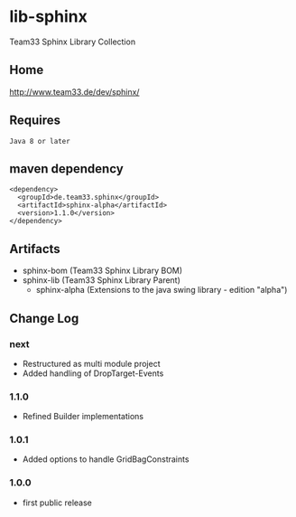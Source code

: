 # lib-sphinx

Team33 Sphinx Library Collection

## Home

http://www.team33.de/dev/sphinx/

## Requires

    Java 8 or later

## maven dependency

    <dependency>
      <groupId>de.team33.sphinx</groupId>
      <artifactId>sphinx-alpha</artifactId>
      <version>1.1.0</version>
    </dependency>

## Artifacts

* sphinx-bom (Team33 Sphinx Library BOM)
* sphinx-lib (Team33 Sphinx Library Parent)
  * sphinx-alpha (Extensions to the java swing library - edition "alpha")

## Change Log

### next

* Restructured as multi module project 
* Added handling of DropTarget-Events

### 1.1.0

* Refined Builder implementations

### 1.0.1

* Added options to handle GridBagConstraints

### 1.0.0

* first public release
